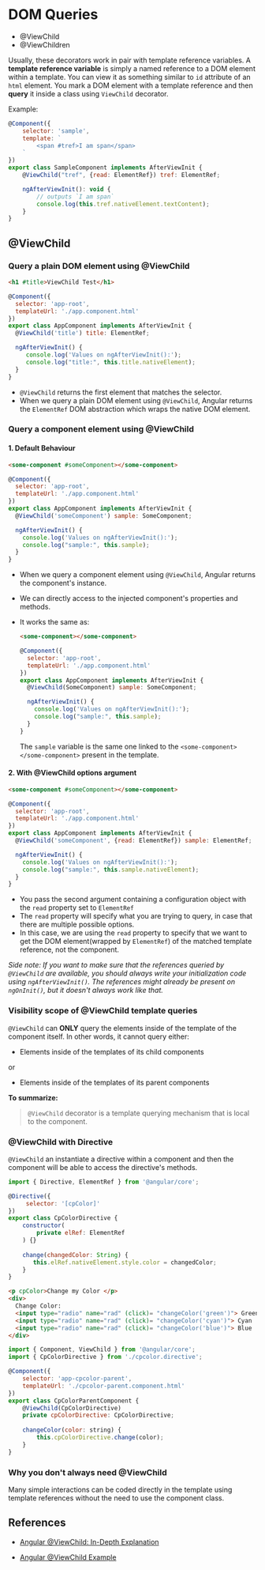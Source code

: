 # DOM Queries

- @ViewChild
- @ViewChildren

Usually, these decorators work in pair with template reference variables. A **template reference variable** is simply a named reference to a DOM element within a template. You can view it as something similar to `id` attribute of an `html` element. You mark a DOM element with a template reference and then **query** it inside a class using `ViewChild` decorator.

Example:

```javascript
@Component({
    selector: 'sample',
    template: `
        <span #tref>I am span</span>
    `
})
export class SampleComponent implements AfterViewInit {
    @ViewChild("tref", {read: ElementRef}) tref: ElementRef;

    ngAfterViewInit(): void {
        // outputs `I am span`
        console.log(this.tref.nativeElement.textContent);
    }
}
```



## @ViewChild

### Query a plain DOM element using @ViewChild

```html
<h1 #title>ViewChild Test</h1>
```

```javascript
@Component({
  selector: 'app-root',
  templateUrl: './app.component.html'
})
export class AppComponent implements AfterViewInit {
  @ViewChild('title') title: ElementRef;

  ngAfterViewInit() {
     console.log('Values on ngAfterViewInit():');
     console.log("title:", this.title.nativeElement);
  }
}
```

- `@ViewChild` returns the first element that matches the selector.
- When we query a plain DOM element using `@ViewChild`, Angular returns the `ElementRef` DOM abstraction which wraps the native DOM element.



### Query a component element using @ViewChild

#### 1. Default Behaviour

```html
<some-component #someComponent></some-component>
```

```javascript
@Component({
  selector: 'app-root',
  templateUrl: './app.component.html'
})
export class AppComponent implements AfterViewInit {
  @ViewChild('someComponent') sample: SomeComponent;

  ngAfterViewInit() {
    console.log('Values on ngAfterViewInit():');
    console.log("sample:", this.sample);
  }
}
```

- When we query a component element using `@ViewChild`, Angular returns the component's instance.

- We can directly access to the injected component's properties and methods.

- It works the same as:

  ```html
  <some-component></some-component>
  ```

  ```javascript
  @Component({
    selector: 'app-root',
    templateUrl: './app.component.html'
  })
  export class AppComponent implements AfterViewInit {
    @ViewChild(SomeComponent) sample: SomeComponent;
  
    ngAfterViewInit() {
      console.log('Values on ngAfterViewInit():');
      console.log("sample:", this.sample);
    }
  }
  ```

  The `sample` variable is the same one linked to the `<some-component></some-component>` present in the template.



#### 2. With @ViewChild options argument

```html
<some-component #someComponent></some-component>
```

```javascript
@Component({
  selector: 'app-root',
  templateUrl: './app.component.html'
})
export class AppComponent implements AfterViewInit {
  @ViewChild('someComponent', {read: ElementRef}) sample: ElementRef;

  ngAfterViewInit() {
    console.log('Values on ngAfterViewInit():');
    console.log("sample:", this.sample.nativeElement);
  }
}
```

- You pass the second argument containing a configuration object with the `read` property set to `ElementRef`
- The `read` property will specify what you are trying to query, in case that there are multiple possible options.
- In this case, we are using the `read` property to specify that we want to get the DOM element(wrapped by `ElementRef`) of the matched template reference, not the component.



*Side note: If you want to make sure that the references queried by `@ViewChild` are available, you should always write your initialization code using `ngAfterViewInit()`. The references might already be present on  `ngOnInit()`, but it doesn't always work like that.*



### Visibility scope of @ViewChild template queries

`@ViewChild` can **ONLY** query the elements inside of the template of the component itself. In other words, it cannot query either:

- Elements inside of the templates of its child components

or

- Elements inside of the templates of its parent components



**To summarize:**

> `@ViewChild` decorator is a template querying mechanism that is local to the component.



### @ViewChild with Directive

`@ViewChild` an instantiate a directive within a component and then the component will be able to access the directive's methods.

```javascript
import { Directive, ElementRef } from '@angular/core';

@Directive({ 
     selector: '[cpColor]' 
})
export class CpColorDirective {
    constructor(
    	private elRef: ElementRef
    ) {}
    
    change(changedColor: String) {
	   this.elRef.nativeElement.style.color = changedColor;
    }
} 
```

```html
<p cpColor>Change my Color </p>
<div>
  Change Color:
  <input type="radio" name="rad" (click)= "changeColor('green')"> Green
  <input type="radio" name="rad" (click)= "changeColor('cyan')"> Cyan
  <input type="radio" name="rad" (click)= "changeColor('blue')"> Blue
</div> 
```

```javascript
import { Component, ViewChild } from '@angular/core';
import { CpColorDirective } from './cpcolor.directive';

@Component({
    selector: 'app-cpcolor-parent',
    templateUrl: './cpcolor-parent.component.html'
})
export class CpColorParentComponent {
    @ViewChild(CpColorDirective)
    private cpColorDirective: CpColorDirective;
    
	changeColor(color: string) {
        this.cpColorDirective.change(color);
    }
}
```



### Why you don't always need @ViewChild

Many simple interactions can be coded directly in the template using template references without the need to use the component class.



## References

- [Angular @ViewChild: In-Depth Explanation](https://blog.angular-university.io/angular-viewchild/)

- [Angular @ViewChild Example](https://www.concretepage.com/angular-2/angular-2-viewchild-example)

  